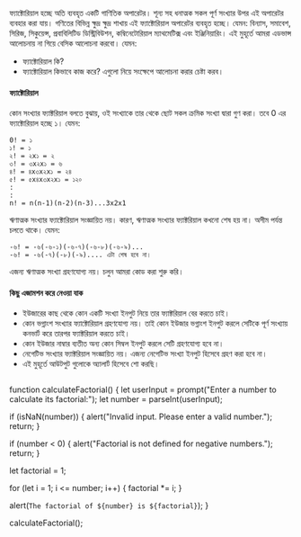 ফ্যাক্টোরিয়াল হচ্ছে অতি ব্যবহৃত একটি গাণিতিক অপারেটর। শূন্য সহ ধনাত্মক সকল পূর্ণ সংখ্যার উপর এই অপারেটর ব্যবহার করা যায়। গণিতের বিভিন্ন ক্ষুদ্র ক্ষুদ্র শাখায় এই ফ্যাক্টোরিয়াল অপারেটর ব্যবহৃত হচ্ছে। যেমন: বিন্যাস, সমাবেশ, সিরিজ, সিকুয়েন্স, প্রবাবিলিটিড ডিস্ট্রিবিউশন, কম্বিনেটোরিয়াল ম্যাথমেটিক্স এবং ইঞ্জিনিয়ারিং। এই মুহূর্তে আমরা এডভান্স আলোচনায় না গিয়ে বেসিক আলোচনা করবো। যেমন: 
- ফ্যাক্টোরিয়াল  কি? 
- ফ্যাক্টোরিয়াল কিভাবে কাজ করে? 
এগুলো নিয়ে সংক্ষেপে আলোচনা করার চেষ্টা করব।

#### ফ্যাক্টোরিয়াল
কোন সংখ্যার ফ্যাক্টরিয়াল বলতে বুঝায়, ওই সংখ্যাকে তার থেকে ছোট সকল ক্রমিক সংখ্যা দ্বারা গুণ করা। তবে 0 এর ফ্যাক্টোরিয়াল হচ্ছে ১। যেমন:
```
0! = ১
১! = ১
২! = ২x১ = ২
৩! = ৩x২x১ = ৬
৪! = ৪x৩x২x১ = ২৪
৫! = ৫x৪x৩x২x১ = ১২০
:
:
n! = n(n-1)(n-2)(n-3)...3x2x1

```

ঋণাত্মক সংখ্যার ফ্যাক্টোরিয়াল সংজ্ঞায়িত নয়। কারণ, ঋণাত্মক সংখ্যার ফ্যাক্টরিয়াল কখনো শেষ হয় না। অসীম পর্যন্ত চলতে থাকে।  যেমন:
```
-৬! = -৬(-৬-১)(-৬-৭)(-৬-৮)(-৬-৯)...
-৬! = -৬(-৭)(-৮)(-৯).... এটা শেষ হবে না।
``` 
এজন্য ঋণাত্মক সংখ্যা গ্রহণযোগ্য নয়। চলুন আমরা কোড করা শুরু করি। 

#### কিছু এজামশন করে নেওয়া যাক
- ইউজারের কাছ থেকে কোন একটি সংখ্যা ইনপুট নিয়ে তার ফ্যাক্টরিয়াল বের করতে চাই।
- কোন ভগ্নাংশ সংখ্যার ফ্যাক্টোরিয়াল গ্রহণযোগ্য নয়। তাই কোন ইউজার ভগ্নাংশ ইনপুট করলে সেটিকে পূর্ণ সংখ্যায় কনভার্ট করে তারপর ফ্যাক্টরিয়াল করতে চাই।
- কোন ইউজার নাম্বার ব্যতীত অন্য কোন সিম্বল ইনপুট করলে সেটি গ্রহণযোগ্য হবে না।
- নেগেটিভ সংখ্যার ফ্যাক্টরিয়াল সংজ্ঞায়িত নয়। এজন্য নেগেটিভ সংখ্যা ইনপুট হিসেবে গ্রহণ করা হবে না।
- এই মুহূর্তে আউটপুট গুলোকে অ্যালার্ট হিসেবে শো করছি।
  ```
function calculateFactorial() {
  let userInput = prompt("Enter a number to calculate its factorial:");
  let number = parseInt(userInput);

  if (isNaN(number)) {
    alert("Invalid input. Please enter a valid number.");
    return;
  }

  if (number < 0) {
    alert("Factorial is not defined for negative numbers.");
    return;
  }

  let factorial = 1;

  for (let i = 1; i <= number; i++) {
    factorial *= i;
  }

  alert(`The factorial of ${number} is ${factorial}`);
}

calculateFactorial();

```
